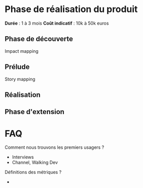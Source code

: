 # Phase de réalisation du produit

**Durée** : 1 à 3 mois
**Coût indicatif** : 10k à 50k euros

## Phase de découverte
Impact mapping

## Prélude
Story mapping 

## Réalisation

## Phase d'extension


# FAQ

Comment nous trouvons les premiers usagers ?
- Interviews
- Channel, Walking Dev

Définitions des métriques ?



* 
